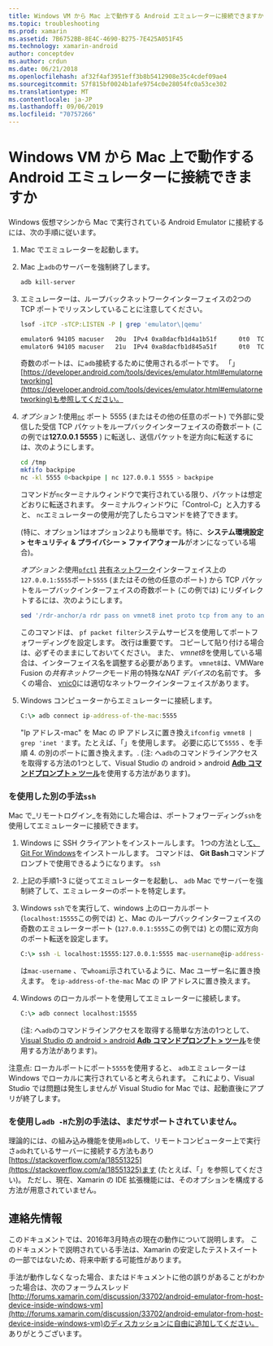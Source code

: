 ```yaml
---
title: Windows VM から Mac 上で動作する Android エミュレーターに接続できますか
ms.topic: troubleshooting
ms.prod: xamarin
ms.assetid: 7B6752BB-8E4C-4690-B275-7E425A051F45
ms.technology: xamarin-android
author: conceptdev
ms.author: crdun
ms.date: 06/21/2018
ms.openlocfilehash: af32f4af3951eff3b8b5412908e35c4cdef09ae4
ms.sourcegitcommit: 57f815bf0024b1afe9754c0e28054fc0a53ce302
ms.translationtype: MT
ms.contentlocale: ja-JP
ms.lasthandoff: 09/06/2019
ms.locfileid: "70757266"
---
```

# <a name="is-it-possible-to-connect-to-android-emulators-running-on-a-mac-from-a-windows-vm"></a>Windows VM から Mac 上で動作する Android エミュレーターに接続できますか

Windows 仮想マシンから Mac で実行されている Android Emulator に接続するには、次の手順に従います。

1. Mac でエミュレーターを起動します。

2. Mac 上`adb`のサーバーを強制終了します。

    ```bash
    adb kill-server
    ```

3. エミュレーターは、ループバックネットワークインターフェイスの2つの TCP ポートでリッスンしていることに注意してください。

    ```bash
    lsof -iTCP -sTCP:LISTEN -P | grep 'emulator\|qemu'

    emulator6 94105 macuser   20u  IPv4 0xa8dacfb1d4a1b51f      0t0  TCP localhost:5555 (LISTEN)
    emulator6 94105 macuser   21u  IPv4 0xa8dacfb1d845a51f      0t0  TCP localhost:5554 (LISTEN)
    ```

    奇数のポートは、に`adb`接続するために使用されるポートです。 「」 [https://developer.android.com/tools/devices/emulator.html#emulatornetworking](https://developer.android.com/tools/devices/emulator.html#emulatornetworking)も参照してください。

4. _オプション 1_:使用[`nc`](https://developer.apple.com/library/mac/documentation/Darwin/Reference/ManPages/man1/nc.1.html)
    ポート 5555 (またはその他の任意のポート) で外部に受信した受信 TCP パケットをループバックインターフェイスの奇数ポート (この例では**127.0.0.1 5555** ) に転送し、送信パケットを逆方向に転送するには、次のようにします。

    ```bash
    cd /tmp
    mkfifo backpipe
    nc -kl 5555 0<backpipe | nc 127.0.0.1 5555 > backpipe
    ```

    コマンドが`nc`ターミナルウィンドウで実行されている限り、パケットは想定どおりに転送されます。 ターミナルウィンドウに「Control-C」と入力すると、 `nc`エミュレーターの使用が完了したらコマンドを終了できます。

    (特に、オプション1はオプション2よりも簡単です。特に、**システム環境設定 > セキュリティ & プライバシー > ファイアウォール**がオンになっている場合)。 

    _オプション 2_:使用[`pfctl`](https://developer.apple.com/library/mac/documentation/Darwin/Reference/ManPages/man8/pfctl.8.html)
    [共有ネットワーク](http://kb.parallels.com/en/4948)インターフェイス上の`127.0.0.1:5555`ポート`5555` (またはその他の任意のポート) から TCP パケットをループバックインターフェイスの奇数ポート (この例では) にリダイレクトするには、次のようにします。

    ```bash
    sed '/rdr-anchor/a rdr pass on vmnet8 inet proto tcp from any to any port 5555 -> 127.0.0.1 port 5555' /etc/pf.conf | sudo pfctl -ef -
    ```

    このコマンドは、 `pf packet filter`システムサービスを使用してポートフォワーディングを設定します。 改行は重要です。 コピーして貼り付ける場合は、必ずそのままにしておいてください。 また、 *vmnet8*を使用している場合は、インターフェイス名を調整する必要があります。 `vmnet8`は、VMWare Fusion の*共有ネットワーク*モード用の特殊な*NAT デバイス*の名前です。 多くの場合、 [vnic0](http://download.parallels.com/doc/psbm/en/Parallels_Server_Bare_Metal_Users_Guide/29258.htm)には適切なネットワークインターフェイスがあります。

5. Windows コンピューターからエミュレーターに接続します。

    ```cmd
    C:\> adb connect ip-address-of-the-mac:5555
    ```

    "Ip アドレス-mac" を Mac の IP アドレスに置き換え`ifconfig vmnet8 | grep 'inet '`ます。たとえば、「」を使用します。 必要に応じて`5555` 、を手順 4. の別のポートに置き換えます。\. (注: へ`adb`のコマンドラインアクセスを取得する方法の1つとして、Visual Studio の android > android [**Adb コマンドプロンプト > ツール**](~/cross-platform/troubleshooting/questions/version-logs.md#adb-logcat)を使用する方法があります)。

### <a name="alternate-technique-using-ssh"></a>を使用した別の手法`ssh`

Mac で_リモートログイン_を有効にした場合は、ポートフォワーディング`ssh`を使用してエミュレーターに接続できます。

1. Windows に SSH クライアントをインストールします。 1つの方法とし[て、Git For Windows](https://git-for-windows.github.io/)をインストールします。 コマンドは、 **Git Bash**コマンドプロンプトで使用できるようになります。 `ssh`

2. 上記の手順1-3 に従ってエミュレーターを起動し、 `adb` Mac でサーバーを強制終了して、エミュレーターのポートを特定します。

3. Windows `ssh`でを実行して、windows 上のローカルポート (`localhost:15555`この例では) と、Mac のループバックインターフェイスの奇数のエミュレーターポート (`127.0.0.1:5555`この例では) との間に双方向のポート転送を設定します。

    ```cmd 
    C:\> ssh -L localhost:15555:127.0.0.1:5555 mac-username@ip-address-of-the-mac
    ```

    は`mac-username` 、で`whoami`示されているように、Mac ユーザー名に置き換えます。 を`ip-address-of-the-mac` Mac の IP アドレスに置き換えます。

4. Windows のローカルポートを使用してエミュレーターに接続します。

    ```cmd
    C:\> adb connect localhost:15555
    ```

    (注: へ`adb`のコマンドラインアクセスを取得する簡単な方法の1つとして、 [Visual Studio の android > android **Adb コマンドプロンプト > ツール**](~/cross-platform/troubleshooting/questions/version-logs.md#adb-logcat)を使用する方法があります)。

注意点: ローカルポートにポート`5555`を使用すると、 `adb`エミュレーターは Windows でローカルに実行されていると考えられます。 これにより、Visual Studio では問題は発生しませんが Visual Studio for Mac では、起動直後にアプリが終了します。

### <a name="alternate-technique-using-adb--h-is-not-yet-supported"></a>を使用し`adb -H`た別の手法は、まだサポートされていません。

理論的には、の組み込み機能を使用`adb`して、リモートコンピューター上で実行さ`adb`れているサーバーに接続する方法もあり[https://stackoverflow.com/a/18551325](https://stackoverflow.com/a/18551325)ます (たとえば、「」を参照してください)。
ただし、現在、Xamarin の IDE 拡張機能には、そのオプションを構成する方法が用意されていません。

## <a name="contact-information"></a>連絡先情報

このドキュメントでは、2016年3月時点の現在の動作について説明します。 このドキュメントで説明されている手法は、Xamarin の安定したテストスイートの一部ではないため、将来中断する可能性があります。

手法が動作しなくなった場合、またはドキュメントに他の誤りがあることがわかった場合は、次のフォーラムスレッド[http://forums.xamarin.com/discussion/33702/android-emulator-from-host-device-inside-windows-vm](http://forums.xamarin.com/discussion/33702/android-emulator-from-host-device-inside-windows-vm)のディスカッションに自由に追加してください。
ありがとうございます。
